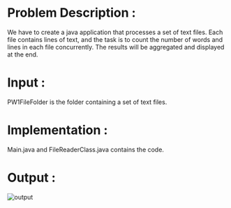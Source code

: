 # Problem Description : 

We have to create a java application that processes a set of text files.
Each file contains lines of text, and the task is to count the number of words and lines in each file concurrently. The results will be aggregated and displayed at the end.

# Input : 

PW1FileFolder is the folder containing a set of text files. 

# Implementation : 
Main.java and FileReaderClass.java contains the code.

# Output : 
![output](https://github.com/user-attachments/assets/87ea7550-2d4b-4e09-a011-0b6f30a94aa9)
